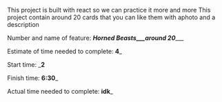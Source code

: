 This project is built with react so we can practice it more and more 
This project contain around 20 cards that you can like them with aphoto and a description 



Number and name of feature: _____________Horned Beasts___around 20________________

Estimate of time needed to complete: __4___

Start time: ___2__

Finish time: __6:30___

Actual time needed to complete: __idk___
